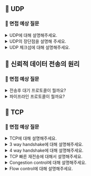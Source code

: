## 📌 UDP

### 📎 면접 예상 질문
<details>
  <summary>UDP에 대해 설명해주세요.</summary>
</details>
<details>
  <summary>UDP의 장단점을 설명해 주세요.</summary>
</details>
<details>
  <summary>UDP 체크섬에 대해 설명해주세요. </summary>
</details>

## 📌 신뢰적 데이터 전송의 원리

### 📎 면접 예상 질문
<details>
  <summary>전송후 대기 프로토콜이 뭘까요?</summary>
</details>
<details>
  <summary>파이프라인 프로토콜이 뭘까요?</summary>
</details>

## 📌 TCP

### 📎 면접 예상 질문
<details>
  <summary>TCP에 대해 설명해주세요.</summary>
</details>
<details>
  <summary>3 way handshake에 대해 설명해주세요.</summary>
</details>
<details>
  <summary>4 way handshake에 대해 설명해주세요.</summary>
</details>
<details>
  <summary>TCP 빠른 재전송에 대해서 설명해주세요.</summary>
</details>
<details>
  <summary>Congestion control에 대해 설명해주세요.</summary>
</details>
<details>
  <summary>Flow control에 대해 설명해주세요.</summary>
</details>
